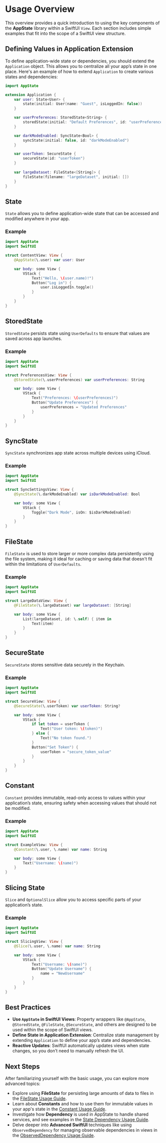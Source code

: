 # Usage Overview

This overview provides a quick introduction to using the key components of the **AppState** library within a SwiftUI `View`. Each section includes simple examples that fit into the scope of a SwiftUI view structure.

## Defining Values in Application Extension

To define application-wide state or dependencies, you should extend the `Application` object. This allows you to centralize all your app’s state in one place. Here's an example of how to extend `Application` to create various states and dependencies:

```swift
import AppState

extension Application {
    var user: State<User> {
        state(initial: User(name: "Guest", isLoggedIn: false))
    }

    var userPreferences: StoredState<String> {
        storedState(initial: "Default Preferences", id: "userPreferences")
    }

    var darkModeEnabled: SyncState<Bool> {
        syncState(initial: false, id: "darkModeEnabled")
    }

    var userToken: SecureState {
        secureState(id: "userToken")
    }
    
    var largeDataset: FileState<[String]> {
        fileState(filename: "largeDataset", initial: [])
    }
}
```

## State

`State` allows you to define application-wide state that can be accessed and modified anywhere in your app.

### Example

```swift
import AppState
import SwiftUI

struct ContentView: View {
    @AppState(\.user) var user: User

    var body: some View {
        VStack {
            Text("Hello, \(user.name)!")
            Button("Log in") {
                user.isLoggedIn.toggle()
            }
        }
    }
}
```

## StoredState

`StoredState` persists state using `UserDefaults` to ensure that values are saved across app launches.

### Example

```swift
import AppState
import SwiftUI

struct PreferencesView: View {
    @StoredState(\.userPreferences) var userPreferences: String

    var body: some View {
        VStack {
            Text("Preferences: \(userPreferences)")
            Button("Update Preferences") {
                userPreferences = "Updated Preferences"
            }
        }
    }
}
```

## SyncState

`SyncState` synchronizes app state across multiple devices using iCloud.

### Example

```swift
import AppState
import SwiftUI

struct SyncSettingsView: View {
    @SyncState(\.darkModeEnabled) var isDarkModeEnabled: Bool

    var body: some View {
        VStack {
            Toggle("Dark Mode", isOn: $isDarkModeEnabled)
        }
    }
}
```

## FileState

`FileState` is used to store larger or more complex data persistently using the file system, making it ideal for caching or saving data that doesn't fit within the limitations of `UserDefaults`.

### Example

```swift
import AppState
import SwiftUI

struct LargeDataView: View {
    @FileState(\.largeDataset) var largeDataset: [String]

    var body: some View {
        List(largeDataset, id: \.self) { item in
            Text(item)
        }
    }
}
```

## SecureState

`SecureState` stores sensitive data securely in the Keychain.

### Example

```swift
import AppState
import SwiftUI

struct SecureView: View {
    @SecureState(\.userToken) var userToken: String?

    var body: some View {
        VStack {
            if let token = userToken {
                Text("User token: \(token)")
            } else {
                Text("No token found.")
            }
            Button("Set Token") {
                userToken = "secure_token_value"
            }
        }
    }
}
```

## Constant

`Constant` provides immutable, read-only access to values within your application’s state, ensuring safety when accessing values that should not be modified.

### Example

```swift
import AppState
import SwiftUI

struct ExampleView: View {
    @Constant(\.user, \.name) var name: String

    var body: some View {
        Text("Username: \(name)")
    }
}
```

## Slicing State

`Slice` and `OptionalSlice` allow you to access specific parts of your application’s state.

### Example

```swift
import AppState
import SwiftUI

struct SlicingView: View {
    @Slice(\.user, \.name) var name: String

    var body: some View {
        VStack {
            Text("Username: \(name)")
            Button("Update Username") {
                name = "NewUsername"
            }
        }
    }
}
```

## Best Practices

- **Use `AppState` in SwiftUI Views**: Property wrappers like `@AppState`, `@StoredState`, `@FileState`, `@SecureState`, and others are designed to be used within the scope of SwiftUI views.
- **Define State in Application Extension**: Centralize state management by extending `Application` to define your app’s state and dependencies.
- **Reactive Updates**: SwiftUI automatically updates views when state changes, so you don’t need to manually refresh the UI.

## Next Steps

After familiarizing yourself with the basic usage, you can explore more advanced topics:

- Explore using **FileState** for persisting large amounts of data to files in the [FileState Usage Guide](usage-filestate.md).
- Learn about **Constants** and how to use them for immutable values in your app's state in the [Constant Usage Guide](usage-constant.md).
- Investigate how **Dependency** is used in AppState to handle shared services, and see examples in the [State Dependency Usage Guide](usage-state-dependency.md).
- Delve deeper into **Advanced SwiftUI** techniques like using `ObservedDependency` for managing observable dependencies in views in the [ObservedDependency Usage Guide](usage-observeddependency.md).
